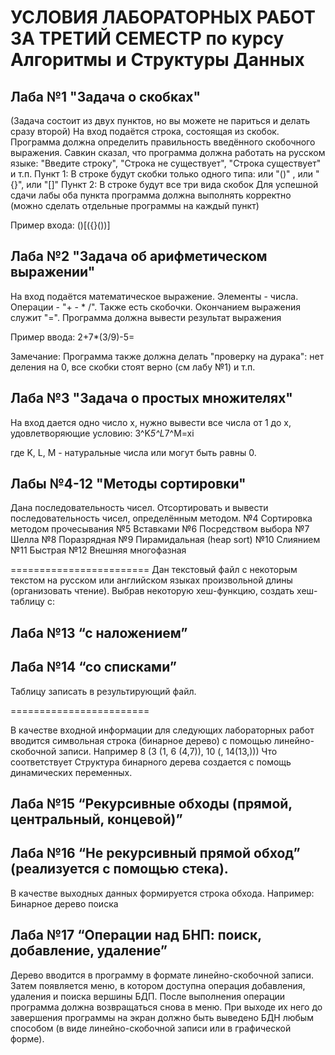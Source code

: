# УСЛОВИЯ ЛАБОРАТОРНЫХ РАБОТ ЗА ТРЕТИЙ СЕМЕСТР по курсу Алгоритмы и Структуры Данных


## Лаба №1 "Задача о скобках"
(Задача состоит из двух пунктов, но вы можете не париться и делать сразу второй)
На вход подаётся строка, состоящая из скобок. Программа должна определить правильность введённого скобочного выражения. Савкин сказал, что программа должна работать на русском языке: "Введите строку", "Строка не существует", "Строка существует" и т.п.
Пункт 1: В строке будут скобки только одного типа: или "()" , или "{}", или "[]"
Пункт 2: В строке будут все три вида скобок
Для успешной сдачи лабы оба пункта программа должна выполнять корректно (можно сделать отдельные программы на каждый пункт)

Пример входа:
()[({}())]

## Лаба №2 "Задача об арифметическом выражении"
На вход подаётся математическое выражение. Элементы - числа. Операции - "+ - * /". Также есть скобочки. Окончанием выражения служит "=". Программа должна вывести результат выражения

Пример ввода:
2+7*(3/9)-5=

Замечание:
Программа также должна делать "проверку на дурака": нет деления на 0, все скобки стоят верно (см лабу №1) и т.п.

## Лаба №3 "Задача о простых множителях"
На вход дается одно число х, нужно вывести все числа от 1 до х, удовлетворяющие условию: 
3^K*5^L*7^M=xi 
 
где K, L, M - натуральные числа или могут быть равны 0.

## Лабы №4-12 "Методы сортировки"
Дана последовательность чисел. Отсортировать и вывести последовательность чисел, определённым методом.
№4 Сортировка методом прочесывания
№5 Вставками
№6 Посредством выбора
№7 Шелла
№8 Поразрядная
№9 Пирамидальная (heap sort)
№10 Слиянием
№11 Быстрая
№12 Внешняя многофазная

========================
Дан текстовый файл с некоторым текстом на русском или английском языках произвольной длины (организовать чтение). Выбрав некоторую хеш-функцию, создать хеш-таблицу с:

## Лаба №13 “с наложением”
## Лаба №14 “со списками”
Таблицу записать в результирующий файл.

========================

В качестве входной информации для следующих лабораторных работ  вводится символьная строка (бинарное дерево) с помощью линейно-скобочной записи. Например 8 (3 (1, 6 (4,7)), 10 (, 14(13,)))
Что соответствует
Структура бинарного дерева создается с помощь динамических переменных.

## Лаба №15 “Рекурсивные обходы (прямой, центральный, концевой)”
 
## Лаба №16 “Не рекурсивный прямой обход” (реализуется с помощью стека).
В качестве выходных данных формируется строка обхода. Например:
Бинарное дерево поиска
## Лаба №17 “Операции над БНП: поиск, добавление, удаление”
Дерево вводится в программу в формате линейно-скобочной записи. Затем появляется меню, в котором доступна операция добавления, удаления и поиска вершины БДП. После выполнения операции программа должна возвращаться снова в меню. При выходе их него до завершения программы на экран должно быть выведено БДН любым способом (в виде линейно-скобочной записи или в графической форме).

